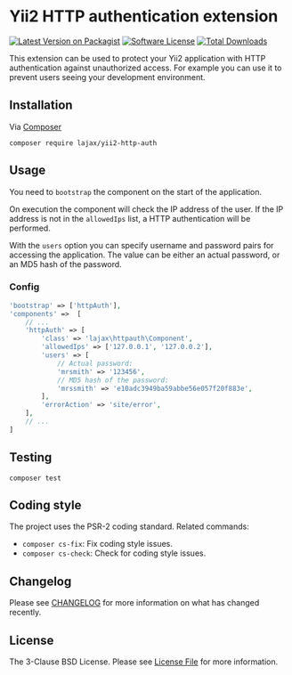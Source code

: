 # Yii2 HTTP authentication extension

[![Latest Version on Packagist][ico-version]][link-packagist]
[![Software License][ico-license]](LICENSE.md)
[![Total Downloads][ico-downloads]][link-downloads]

This extension can be used to protect your Yii2 application with HTTP authentication against
unauthorized access. For example you can use it to prevent users seeing your development environment. 

## Installation

Via [Composer](http://getcomposer.org/download/)

```
composer require lajax/yii2-http-auth
```

## Usage

You need to `bootstrap` the component on the start of the application. 

On execution the component will check the IP address of the user. If the IP address is not in the
`allowedIps` list, a HTTP authentication will be performed.

With the `users` option you can specify username and password pairs for accessing the application.
The value can be either an actual password, or an MD5 hash of the password. 


### Config

```php
'bootstrap' => ['httpAuth'],
'components' =>  [
    // ...
    'httpAuth' => [
        'class' => 'lajax\httpauth\Component',
        'allowedIps' => ['127.0.0.1', '127.0.0.2'],
        'users' => [
            // Actual password:
            'mrsmith' => '123456',
            // MD5 hash of the password:
            'mrssmith' => 'e10adc3949ba59abbe56e057f20f883e',
        ],
        'errorAction' => 'site/error',
    ],
    // ...
]
```

## Testing

```
composer test
```

## Coding style

The project uses the PSR-2 coding standard. Related commands:

 - `composer cs-fix`: Fix coding style issues.
 - `composer cs-check`: Check for coding style issues.

## Changelog

Please see [CHANGELOG](CHANGELOG.md) for more information on what has changed recently.

## License

The 3-Clause BSD License. Please see [License File](LICENSE.md) for more information.


[ico-version]: https://img.shields.io/packagist/v/lajax/yii2-http-auth.svg?style=flat
[ico-license]: https://img.shields.io/badge/license-BSD3-brightgreen.svg?style=flat
[ico-downloads]: https://img.shields.io/packagist/dt/lajax/yii2-http-auth.svg?style=flat

[link-packagist]: https://packagist.org/packages/lajax/yii2-http-auth
[link-downloads]: https://packagist.org/packages/lajax/yii2-http-auth